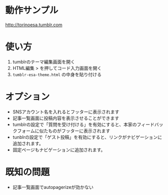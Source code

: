 # 動作サンプル
http://torinoesa.tumblr.com

# 使い方

1. tumblrのテーマ編集画面を開く
2. HTML編集 > を押してコード入力画面を開く
3. `tumblr-esa-theme.html` の中身を貼り付ける

# オプション
- SNSアカウント名を入れるとフッターに表示されます
- 記事一覧画面に投稿内容を表示させることができます
- tumblrの設定で「質問を受け付ける」を有効にすると、本家のフィードバックフォームに似たものがフッターに表示されます
- tunblrの設定で「ゲスト投稿」を有効にすると、リンクがナビゲーションに追加されます。
- 固定ページもナビゲーションに追加されます。

# 既知の問題
- 記事一覧画面でautopagerizeが効かない

